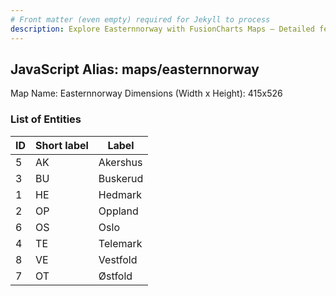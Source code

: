 ```yaml
---
# Front matter (even empty) required for Jekyll to process
description: Explore Easternnorway with FusionCharts Maps – Detailed features for seamless integration. Try now & enhance your data visualization today! 
---
```


## JavaScript Alias: maps/easternnorway

Map Name: Easternnorway
Dimensions (Width x Height): 415x526





### List of Entities

ID | Short label | Label
---|---|---|
5|AK|Akershus
3|BU|Buskerud
1|HE|Hedmark
2|OP|Oppland
6|OS|Oslo
4|TE|Telemark
8|VE|Vestfold
7|OT|Østfold

